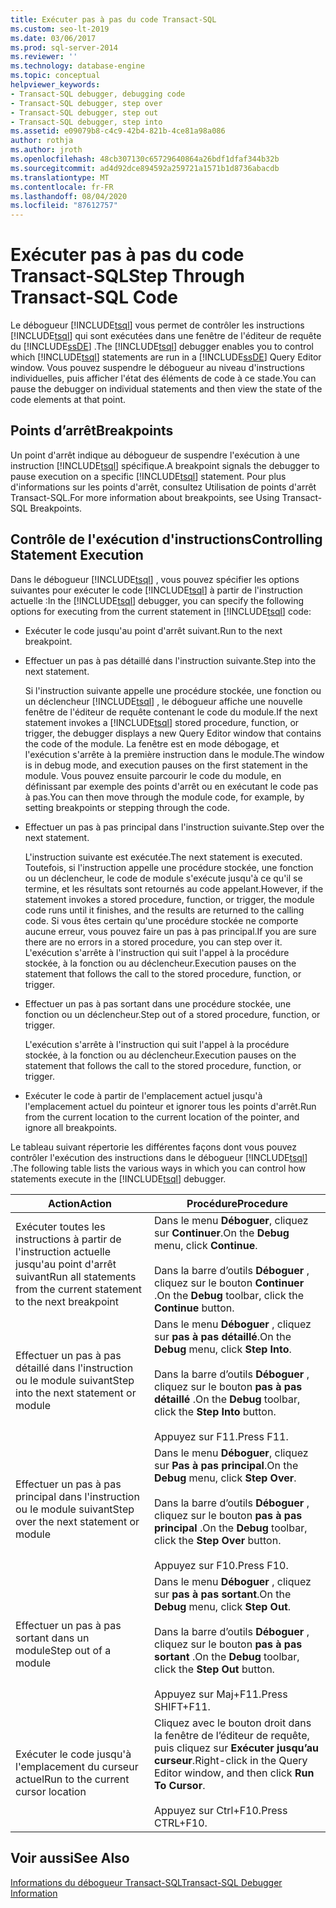 ```yaml
---
title: Exécuter pas à pas du code Transact-SQL
ms.custom: seo-lt-2019
ms.date: 03/06/2017
ms.prod: sql-server-2014
ms.reviewer: ''
ms.technology: database-engine
ms.topic: conceptual
helpviewer_keywords:
- Transact-SQL debugger, debugging code
- Transact-SQL debugger, step over
- Transact-SQL debugger, step out
- Transact-SQL debugger, step into
ms.assetid: e09079b8-c4c9-42b4-821b-4ce81a98a086
author: rothja
ms.author: jroth
ms.openlocfilehash: 48cb307130c65729640864a26bdf1dfaf344b32b
ms.sourcegitcommit: ad4d92dce894592a259721a1571b1d8736abacdb
ms.translationtype: MT
ms.contentlocale: fr-FR
ms.lasthandoff: 08/04/2020
ms.locfileid: "87612757"
---
```

# <a name="step-through-transact-sql-code"></a><span data-ttu-id="246a2-102">Exécuter pas à pas du code Transact-SQL</span><span class="sxs-lookup"><span data-stu-id="246a2-102">Step Through Transact-SQL Code</span></span>
  <span data-ttu-id="246a2-103">Le débogueur [!INCLUDE[tsql](../../includes/tsql-md.md)] vous permet de contrôler les instructions [!INCLUDE[tsql](../../includes/tsql-md.md)] qui sont exécutées dans une fenêtre de l'éditeur de requête du [!INCLUDE[ssDE](../../includes/ssde-md.md)] .</span><span class="sxs-lookup"><span data-stu-id="246a2-103">The [!INCLUDE[tsql](../../includes/tsql-md.md)] debugger enables you to control which [!INCLUDE[tsql](../../includes/tsql-md.md)] statements are run in a [!INCLUDE[ssDE](../../includes/ssde-md.md)] Query Editor window.</span></span> <span data-ttu-id="246a2-104">Vous pouvez suspendre le débogueur au niveau d'instructions individuelles, puis afficher l'état des éléments de code à ce stade.</span><span class="sxs-lookup"><span data-stu-id="246a2-104">You can pause the debugger on individual statements and then view the state of the code elements at that point.</span></span>  
  
## <a name="breakpoints"></a><span data-ttu-id="246a2-105">Points d’arrêt</span><span class="sxs-lookup"><span data-stu-id="246a2-105">Breakpoints</span></span>  
 <span data-ttu-id="246a2-106">Un point d'arrêt indique au débogueur de suspendre l'exécution à une instruction [!INCLUDE[tsql](../../includes/tsql-md.md)] spécifique.</span><span class="sxs-lookup"><span data-stu-id="246a2-106">A breakpoint signals the debugger to pause execution on a specific [!INCLUDE[tsql](../../includes/tsql-md.md)] statement.</span></span> <span data-ttu-id="246a2-107">Pour plus d'informations sur les points d'arrêt, consultez Utilisation de points d'arrêt Transact-SQL.</span><span class="sxs-lookup"><span data-stu-id="246a2-107">For more information about breakpoints, see Using Transact-SQL Breakpoints.</span></span>  
  
## <a name="controlling-statement-execution"></a><span data-ttu-id="246a2-108">Contrôle de l'exécution d'instructions</span><span class="sxs-lookup"><span data-stu-id="246a2-108">Controlling Statement Execution</span></span>  
 <span data-ttu-id="246a2-109">Dans le débogueur [!INCLUDE[tsql](../../includes/tsql-md.md)] , vous pouvez spécifier les options suivantes pour exécuter le code [!INCLUDE[tsql](../../includes/tsql-md.md)] à partir de l'instruction actuelle :</span><span class="sxs-lookup"><span data-stu-id="246a2-109">In the [!INCLUDE[tsql](../../includes/tsql-md.md)] debugger, you can specify the following options for executing from the current statement in [!INCLUDE[tsql](../../includes/tsql-md.md)] code:</span></span>  
  
-   <span data-ttu-id="246a2-110">Exécuter le code jusqu'au point d'arrêt suivant.</span><span class="sxs-lookup"><span data-stu-id="246a2-110">Run to the next breakpoint.</span></span>  
  
-   <span data-ttu-id="246a2-111">Effectuer un pas à pas détaillé dans l'instruction suivante.</span><span class="sxs-lookup"><span data-stu-id="246a2-111">Step into the next statement.</span></span>  
  
     <span data-ttu-id="246a2-112">Si l'instruction suivante appelle une procédure stockée, une fonction ou un déclencheur [!INCLUDE[tsql](../../includes/tsql-md.md)] , le débogueur affiche une nouvelle fenêtre de l'éditeur de requête contenant le code du module.</span><span class="sxs-lookup"><span data-stu-id="246a2-112">If the next statement invokes a [!INCLUDE[tsql](../../includes/tsql-md.md)] stored procedure, function, or trigger, the debugger displays a new Query Editor window that contains the code of the module.</span></span> <span data-ttu-id="246a2-113">La fenêtre est en mode débogage, et l'exécution s'arrête à la première instruction dans le module.</span><span class="sxs-lookup"><span data-stu-id="246a2-113">The window is in debug mode, and execution pauses on the first statement in the module.</span></span> <span data-ttu-id="246a2-114">Vous pouvez ensuite parcourir le code du module, en définissant par exemple des points d'arrêt ou en exécutant le code pas à pas.</span><span class="sxs-lookup"><span data-stu-id="246a2-114">You can then move through the module code, for example, by setting breakpoints or stepping through the code.</span></span>  
  
-   <span data-ttu-id="246a2-115">Effectuer un pas à pas principal dans l'instruction suivante.</span><span class="sxs-lookup"><span data-stu-id="246a2-115">Step over the next statement.</span></span>  
  
     <span data-ttu-id="246a2-116">L'instruction suivante est exécutée.</span><span class="sxs-lookup"><span data-stu-id="246a2-116">The next statement is executed.</span></span> <span data-ttu-id="246a2-117">Toutefois, si l'instruction appelle une procédure stockée, une fonction ou un déclencheur, le code de module s'exécute jusqu'à ce qu'il se termine, et les résultats sont retournés au code appelant.</span><span class="sxs-lookup"><span data-stu-id="246a2-117">However, if the statement invokes a stored procedure, function, or trigger, the module code runs until it finishes, and the results are returned to the calling code.</span></span> <span data-ttu-id="246a2-118">Si vous êtes certain qu'une procédure stockée ne comporte aucune erreur, vous pouvez faire un pas à pas principal.</span><span class="sxs-lookup"><span data-stu-id="246a2-118">If you are sure there are no errors in a stored procedure, you can step over it.</span></span> <span data-ttu-id="246a2-119">L'exécution s'arrête à l'instruction qui suit l'appel à la procédure stockée, à la fonction ou au déclencheur.</span><span class="sxs-lookup"><span data-stu-id="246a2-119">Execution pauses on the statement that follows the call to the stored procedure, function, or trigger.</span></span>  
  
-   <span data-ttu-id="246a2-120">Effectuer un pas à pas sortant dans une procédure stockée, une fonction ou un déclencheur.</span><span class="sxs-lookup"><span data-stu-id="246a2-120">Step out of a stored procedure, function, or trigger.</span></span>  
  
     <span data-ttu-id="246a2-121">L'exécution s'arrête à l'instruction qui suit l'appel à la procédure stockée, à la fonction ou au déclencheur.</span><span class="sxs-lookup"><span data-stu-id="246a2-121">Execution pauses on the statement that follows the call to the stored procedure, function, or trigger.</span></span>  
  
-   <span data-ttu-id="246a2-122">Exécuter le code à partir de l'emplacement actuel jusqu'à l'emplacement actuel du pointeur et ignorer tous les points d'arrêt.</span><span class="sxs-lookup"><span data-stu-id="246a2-122">Run from the current location to the current location of the pointer, and ignore all breakpoints.</span></span>  
  
 <span data-ttu-id="246a2-123">Le tableau suivant répertorie les différentes façons dont vous pouvez contrôler l'exécution des instructions dans le débogueur [!INCLUDE[tsql](../../includes/tsql-md.md)] .</span><span class="sxs-lookup"><span data-stu-id="246a2-123">The following table lists the various ways in which you can control how statements execute in the [!INCLUDE[tsql](../../includes/tsql-md.md)] debugger.</span></span>  
  
|<span data-ttu-id="246a2-124">Action</span><span class="sxs-lookup"><span data-stu-id="246a2-124">Action</span></span>|<span data-ttu-id="246a2-125">Procédure</span><span class="sxs-lookup"><span data-stu-id="246a2-125">Procedure</span></span>|  
|------------|---------------|  
|<span data-ttu-id="246a2-126">Exécuter toutes les instructions à partir de l'instruction actuelle jusqu'au point d'arrêt suivant</span><span class="sxs-lookup"><span data-stu-id="246a2-126">Run all statements from the current statement to the next breakpoint</span></span>|<span data-ttu-id="246a2-127">Dans le menu **Déboguer**, cliquez sur **Continuer**.</span><span class="sxs-lookup"><span data-stu-id="246a2-127">On the **Debug** menu, click **Continue**.</span></span><br /><br /> <span data-ttu-id="246a2-128">Dans la barre d’outils **Déboguer** , cliquez sur le bouton **Continuer** .</span><span class="sxs-lookup"><span data-stu-id="246a2-128">On the **Debug** toolbar, click the **Continue** button.</span></span>|  
|<span data-ttu-id="246a2-129">Effectuer un pas à pas détaillé dans l'instruction ou le module suivant</span><span class="sxs-lookup"><span data-stu-id="246a2-129">Step into the next statement or module</span></span>|<span data-ttu-id="246a2-130">Dans le menu **Déboguer** , cliquez sur **pas à pas détaillé**.</span><span class="sxs-lookup"><span data-stu-id="246a2-130">On the **Debug** menu, click **Step Into**.</span></span><br /><br /> <span data-ttu-id="246a2-131">Dans la barre d’outils **Déboguer** , cliquez sur le bouton **pas à pas détaillé** .</span><span class="sxs-lookup"><span data-stu-id="246a2-131">On the **Debug** toolbar, click the **Step Into** button.</span></span><br /><br /> <span data-ttu-id="246a2-132">Appuyez sur F11.</span><span class="sxs-lookup"><span data-stu-id="246a2-132">Press F11.</span></span>|  
|<span data-ttu-id="246a2-133">Effectuer un pas à pas principal dans l'instruction ou le module suivant</span><span class="sxs-lookup"><span data-stu-id="246a2-133">Step over the next statement or module</span></span>|<span data-ttu-id="246a2-134">Dans le menu **Déboguer**, cliquez sur **Pas à pas principal**.</span><span class="sxs-lookup"><span data-stu-id="246a2-134">On the **Debug** menu, click **Step Over**.</span></span><br /><br /> <span data-ttu-id="246a2-135">Dans la barre d’outils **Déboguer** , cliquez sur le bouton **pas à pas principal** .</span><span class="sxs-lookup"><span data-stu-id="246a2-135">On the **Debug** toolbar, click the **Step Over** button.</span></span><br /><br /> <span data-ttu-id="246a2-136">Appuyez sur F10.</span><span class="sxs-lookup"><span data-stu-id="246a2-136">Press F10.</span></span>|  
|<span data-ttu-id="246a2-137">Effectuer un pas à pas sortant dans un module</span><span class="sxs-lookup"><span data-stu-id="246a2-137">Step out of a module</span></span>|<span data-ttu-id="246a2-138">Dans le menu **Déboguer** , cliquez sur **pas à pas sortant**.</span><span class="sxs-lookup"><span data-stu-id="246a2-138">On the **Debug** menu, click **Step Out**.</span></span><br /><br /> <span data-ttu-id="246a2-139">Dans la barre d’outils **Déboguer** , cliquez sur le bouton **pas à pas sortant** .</span><span class="sxs-lookup"><span data-stu-id="246a2-139">On the **Debug** toolbar, click the **Step Out** button.</span></span><br /><br /> <span data-ttu-id="246a2-140">Appuyez sur Maj+F11.</span><span class="sxs-lookup"><span data-stu-id="246a2-140">Press SHIFT+F11.</span></span>|  
|<span data-ttu-id="246a2-141">Exécuter le code jusqu'à l'emplacement du curseur actuel</span><span class="sxs-lookup"><span data-stu-id="246a2-141">Run to the current cursor location</span></span>|<span data-ttu-id="246a2-142">Cliquez avec le bouton droit dans la fenêtre de l’éditeur de requête, puis cliquez sur **Exécuter jusqu’au curseur**.</span><span class="sxs-lookup"><span data-stu-id="246a2-142">Right-click in the Query Editor window, and then click **Run To Cursor**.</span></span><br /><br /> <span data-ttu-id="246a2-143">Appuyez sur Ctrl+F10.</span><span class="sxs-lookup"><span data-stu-id="246a2-143">Press CTRL+F10.</span></span>|  
  
## <a name="see-also"></a><span data-ttu-id="246a2-144">Voir aussi</span><span class="sxs-lookup"><span data-stu-id="246a2-144">See Also</span></span>  
 [<span data-ttu-id="246a2-145">Informations du débogueur Transact-SQL</span><span class="sxs-lookup"><span data-stu-id="246a2-145">Transact-SQL Debugger Information</span></span>](transact-sql-debugger-information.md)  
  
  
